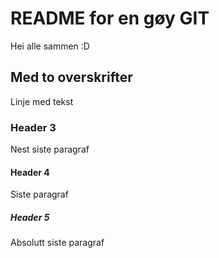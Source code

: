 # README for en gøy GIT
Hei alle sammen :D

## Med to overskrifter
Linje med tekst

### Header 3
Nest siste paragraf

#### Header 4
Siste paragraf

##### Header 5
Absolutt siste paragraf
